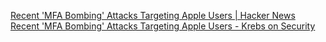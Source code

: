 
[Recent 'MFA Bombing' Attacks Targeting Apple Users | Hacker News](https://news.ycombinator.com/item?id=39836350)
[Recent 'MFA Bombing' Attacks Targeting Apple Users - Krebs on Security](https://krebsonsecurity.com/2024/03/recent-mfa-bombing-attacks-targeting-apple-users/)

